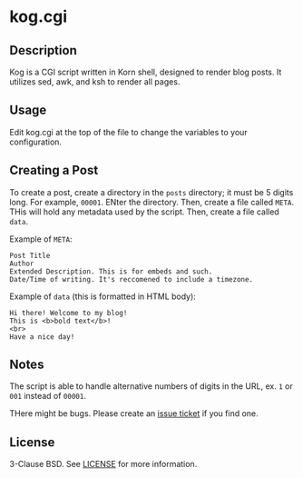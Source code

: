 # kog.cgi

## Description
Kog is a CGI script written in Korn shell, designed to render blog posts.
It utilizes sed, awk, and ksh to render all pages.

## Usage
Edit kog.cgi at the top of the file to change the variables to your 
configuration.

## Creating a Post
To create a post, create a directory in the `posts` directory; it must be 5
digits long. For example, `00001`. ENter the directory. Then, create a file called `META`. THis will
hold any metadata used by the script. Then, create a file called `data`.

Example of `META`:
```
Post Title
Author
Extended Description. This is for embeds and such.
Date/Time of writing. It's reccomened to include a timezone.
```

Example of `data` (this is formatted in HTML body):
```
Hi there! Welcome to my blog!
This is <b>bold text</b>!
<br>
Have a nice day!
```

## Notes
The script is able to handle alternative numbers of digits in the URL, ex. `1` or `001` instead of `00001`.

THere might be bugs. Please create an [issue ticket](https://github.com/mamccollum/kog.cgi/issues) if you find one.

## License
3-Clause BSD. See [LICENSE](LICENSE) for more information.

